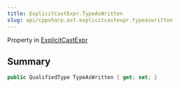 ```yaml
---
title: ExplicitCastExpr.TypeAsWritten
slug: api/cppsharp.ast.explicitcastexpr.typeaswritten
---
```

Property in [ExplicitCastExpr](/api/cppsharp/ast/explicitcastexpr)

## Summary



```csharp
public QualifiedType TypeAsWritten { get; set; }
```

